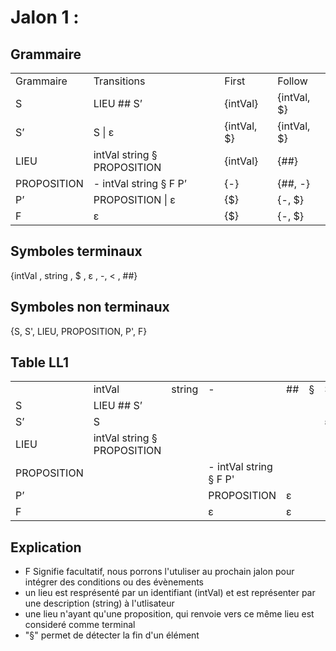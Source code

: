 # Jalon 1 :

## Grammaire
| | | | |
|-|-|-|-|
|Grammaire| Transitions |First|Follow|
|S|LIEU ## S’|{intVal}|{intVal, $}|
|S’|S \| ε|{intVal, $}|{intVal, $}|
|LIEU|intVal string § PROPOSITION|{intVal}|{##}|
|PROPOSITION|- intVal string § F P’|{-}|{##, -}|
|P’|PROPOSITION \| ε|{$}|{-, $}|
|F|ε|{$}|{-, $}|

## Symboles terminaux
{intVal , string , $ , ε , -, < , ##}

## Symboles non terminaux
{S, S', LIEU, PROPOSITION, P', F}


## Table LL1 
| | | | | | | |
|-|-|-|-|-|-|-|
| |intVal|string|-|##|§|$|
|S|LIEU ## S’| | | | | |
|S’|S| | | | |ε|
|LIEU|intVal string § PROPOSITION| | | | | |
|PROPOSITION| | |- intVal string § F P'| | | |
|P’| | |PROPOSITION|ε| | |
|F| | |ε|ε| | |

## Explication
- F Signifie facultatif, nous porrons l'utuliser au prochain jalon pour intégrer des conditions ou des évènements
- un lieu est resprésenté par un identifiant (intVal) et est représenter par une description (string) à l'utlisateur
- une lieu n'ayant qu'une proposition, qui renvoie vers ce même lieu est consideré comme terminal
- "§" permet de détecter la fin d'un élément
